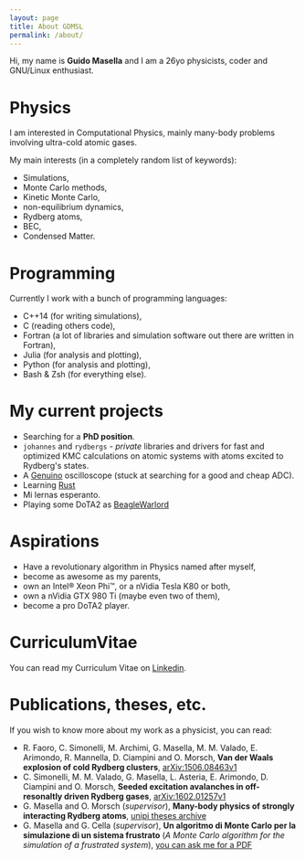 ```yaml
---
layout: page
title: About GDMSL
permalink: /about/
---
```


Hi, my name is **Guido Masella** and I am a 26yo physicists, coder and
GNU/Linux enthusiast.

# Physics

I am interested in Computational Physics, mainly many-body problems involving
ultra-cold atomic gases.

My main interests (in a completely random list of keywords):

* Simulations,
* Monte Carlo methods,
* Kinetic Monte Carlo,
* non-equilibrium dynamics,
* Rydberg atoms,
* BEC,
* Condensed Matter.

# Programming

Currently I work with a bunch of programming languages:

* C++14 (for writing simulations),
* C (reading others code),
* Fortran (a lot of libraries and simulation software out there are written
  in Fortran),
* Julia (for analysis and plotting),
* Python (for analysis and plotting),
* Bash & Zsh (for everything else).

# My current projects

* Searching for a **PhD position**.
* `johannes` and `rydbergs` - *private* libraries and drivers for fast and
  optimized KMC calculations on atomic systems with atoms excited to Rydberg's
  states.
* A [Genuino](http://arduino.cc) oscilloscope (stuck at searching for a good
  and cheap ADC).
* Learning [Rust](http://rust-lang.org)
* Mi lernas esperanto.
* Playing some DoTA2 as [BeagleWarlord](http://www.dotabuff.com/players/99087439)

# Aspirations

* Have a revolutionary algorithm in Physics named after myself,
* become as awesome as my parents,
* own an Intel® Xeon Phi™, or a nVidia Tesla K80 or both,
* own a nVidia GTX 980 Ti (maybe even two of them),
* become a pro DoTA2 player.

# CurriculumVitae

You can read my Curriculum Vitae on
[Linkedin](https://linkedin.com/in/guidomasella).

# Publications, theses, etc.

If you wish to know more about my work as a physicist, you can read:

* R. Faoro, C. Simonelli, M. Archimi, G. Masella, M. M. Valado, E. Arimondo,
  R. Mannella, D. Ciampini and O. Morsch, **Van der Waals explosion of cold
  Rydberg clusters**, [arXiv:1506.08463v1](http://arxiv.org/abs/1506.08463v1)
* C. Simonelli, M. M. Valado, G. Masella, L. Asteria, E. Arimondo, D. Ciampini
  and O. Morsch, **Seeded excitation avalanches in off-resonaltly driven
  Rydberg gases**, [arXiv:1602.01257v1](http://arxiv.org/abs/1602.01257v1)
* G. Masella and O. Morsch (*supervisor*),
  **Many-body physics of strongly interacting Rydberg atoms**,
  [unipi theses archive](https://etd.adm.unipi.it/theses/available/etd-09292015-200352/)
* G. Masella and G. Cella (*supervisor*),
  **Un algoritmo di Monte Carlo per la simulazione di un sistema frustrato**
  (*A Monte Carlo algorithm for the simulation of a frustrated system*),
  [you can ask me for a PDF](mailto:guido.masella@gmail.com)
